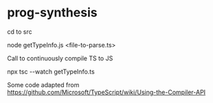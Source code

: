 # prog-synthesis


cd to src

node getTypeInfo.js <file-to-parse.ts>

Call to continuously compile TS to JS

npx tsc --watch getTypeInfo.ts

Some code adapted from https://github.com/Microsoft/TypeScript/wiki/Using-the-Compiler-API

